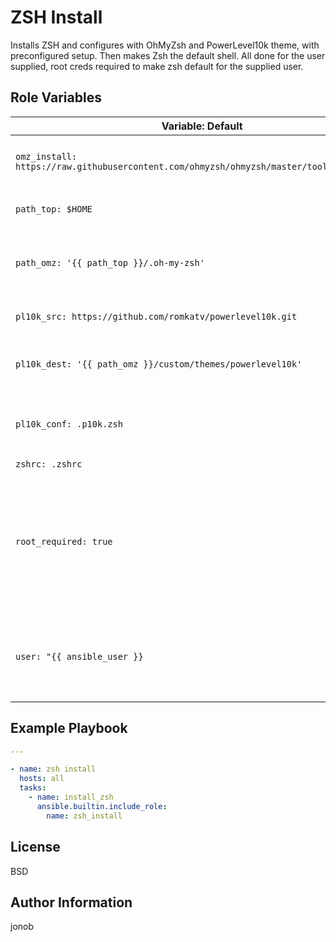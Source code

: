 ZSH Install
=========

Installs ZSH and configures with OhMyZsh and PowerLevel10k theme, with preconfigured setup. Then makes Zsh the default shell. All done for the user supplied, root creds required to make zsh default for the supplied user.

Role Variables
--------------

| Variable: Default | Function |
|-------------------|----------|
| `omz_install: https://raw.githubusercontent.com/ohmyzsh/ohmyzsh/master/tools/install.sh` | Specifies OhMyZsh source install URL |
| `path_top: $HOME` | Specifies install directory (home dir) |
| `path_omz: '{{ path_top }}/.oh-my-zsh'` | Specifies OhMyZsh install folder path (used for idempotency) |
| `pl10k_src: https://github.com/romkatv/powerlevel10k.git` | Specifies PowerLevel10k git source |
| `pl10k_dest: '{{ path_omz }}/custom/themes/powerlevel10k'` | Specifies install location for PowerLevel10k |
| `pl10k_conf: .p10k.zsh` | Specifies PowerLevel10k config file (stored in this role in files/) |
| `zshrc: .zshrc` |
| `root_required: true` | If you do not have root creds, set this to false. However Zsh will not be made the default shell by this role (must be done manually) |
| `user: "{{ ansible_user }}` | If wanting zsh as default on root user, run the whole playbook as root, and set `user: root`

Example Playbook
----------------

```yaml
---

- name: zsh install
  hosts: all
  tasks:
    - name: install_zsh
      ansible.builtin.include_role:
        name: zsh_install
```

License
-------

BSD

Author Information
------------------

jonob
